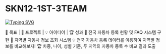 # SKN12-1ST-3TEAM

[![Typing SVG](https://readme-typing-svg.demolab.com/?lines=SK네트웍스+family+AI+캠프!;12기+1차+프로젝트+3팀팀)](https://git.io/typing-svg)

🎯 목표 | 🚀 프로젝트 | 💡 아이디어 | 🏆 성과
🎯 전국 자동차 등록 현황 및 FAQ 시스템 구현
🚀 지역별 자동차 정보 조회 시스템
💡 전국 자동차 등록 데이터를 이용하여 지역별 정보를 비교해보자!
🏆 차종, 나이, 성별 기준, 두 지역의 자동차 등록 수 비교 결과 도출